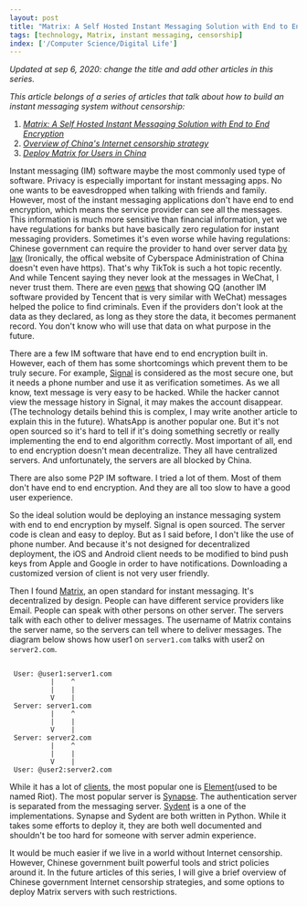 ```yaml
---
layout: post
title: "Matrix: A Self Hosted Instant Messaging Solution with End to End Encryption"
tags: [technology, Matrix, instant messaging, censorship]
index: ['/Computer Science/Digital Life']
---
```


*Updated at sep 6, 2020: change the title and add other articles in this series.*

*This article belongs of a series of articles that talk about how to build an instant messaging system without censorship:*

1. *[Matrix: A Self Hosted Instant Messaging Solution with End to End Encryption](/2020-08-23-Build-An-Instant_Messaging-System-without-Censorship-Choose-the-right-technology.html)*
2. *[Overview of China's Internet censorship strategy](/2020-08-29-Build-An-Instant_Messaging-System-without-Censorship-Choose-An-Overview-of-Chinese-Internet-Censorship-Strategy.html)*
3. *[Deploy Matrix for Users in China](/2020-09-08-Build-An-Instant-Messaging-System-without-Censorship-Deployment-Options.html)*

Instant messaging (IM) software maybe the most commonly used type of software. Privacy is especially important for instant messaging apps. No one wants to be eavesdropped when talking with friends and family. However, most of the instant messaging applications don't have end to end encryption, which means the service provider can see all the messages. This information is much more sensitive than financial information, yet we have regulations for banks but have basically zero regulation for instant messaging providers. Sometimes it's even worse while having regulations: Chinese government can require the provider to hand over server data [by law](http://www.cac.gov.cn/2016-11/07/c_1119867116_2.htm) (Ironically, the offical website of Cyberspace Administration of China doesn't even have https). That's why TikTok is such a hot topic recently. And while Tencent saying they never look at the messages in WeChat, I never trust them. There are even [news](https://news.qq.com/a/20151012/010241.htm#p=4) that showing QQ (another IM software provided by Tencent that is very similar with WeChat) messages helped the police to find criminals. Even if the providers don't look at the data as they declared, as long as they store the data, it becomes permanent record. You don't know who will use that data on what purpose in the future.

There are a few IM software that have end to end encryption built in. However, each of them has some shortcomings which prevent them to be truly secure. For example, [Signal](https://www.signal.org/) is considered as the most secure one, but it needs a phone number and use it as verification sometimes. As we all know, text message is very easy to be hacked. While the hacker cannot view the message history in Signal, it may makes the account disappear. (The technology details behind this is complex, I may write another article to explain this in the future). WhatsApp is another popular one. But it's not open sourced so it's hard to tell if it's doing something secretly or really implementing the end to end algorithm correctly. Most important of all, end to end encryption doesn't mean decentralize. They all have centralized servers. And unfortunately, the servers are all blocked by China.

There are also some P2P IM software. I tried a lot of them. Most of them don't have end to end encryption. And they are all too slow to have a good user experience.

So the ideal solution would be deploying an instance messaging system with end to end encryption by myself. Signal is open sourced. The server code is clean and easy to deploy. But as I said before, I don't like the use of phone number. And because it's not designed for decentralized deployment, the iOS and Android client needs to be modified to bind push keys from Apple and Google in order to have notifications. Downloading a customized version of client is not very user friendly.

Then I found [Matrix](https://matrix.org/), an open standard for instant messaging. It's decentralized by design. People can have different service providers like Email. People can speak with other persons on other server. The servers talk with each other to deliver messages. The username of Matrix contains the server name, so the servers can tell where to deliver messages. The diagram below shows how user1 on `server1.com` talks with user2 on `server2.com`.

```

 User: @user1:server1.com
          |    ^
          |    |
          V    |
 Server: server1.com
          |    ^
          |    |
          V    |
 Server: server2.com
          |    ^
          |    |
          V    |
 User: @user2:server2.com

```

While it has a lot of [clients](https://matrix.org/clients-matrix/), the most popular one is [Element](https://element.io/)(used to be named Riot). The most popular server is [Synapse](https://github.com/matrix-org/synapse). The authentication server is separated from the messaging server. [Sydent](https://github.com/matrix-org/sydent) is a one of the implementations. Synapse and Sydent are both written in Python. While it takes some efforts to deploy it, they are both well documented and shouldn't be too hard for someone with server admin experience.

It would be much easier if we live in a world without Internet censorship. However, Chinese government built powerful tools and strict policies around it. In the future articles of this series, I will give a brief overview of Chinese government Internet censorship strategies, and some options to deploy Matrix servers with such restrictions.
